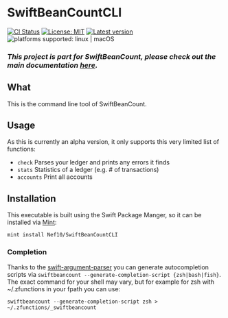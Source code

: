 # SwiftBeanCountCLI

[![CI Status](https://github.com/Nef10/SwiftBeanCountCLI/workflows/CI/badge.svg?event=push)](https://github.com/Nef10/SwiftBeanCountCLI/actions?query=workflow%3A%22CI%22) [![License: MIT](https://img.shields.io/github/license/Nef10/SwiftBeanCountCLI)](https://github.com/Nef10/SwiftBeanCountCLI/blob/main/LICENSE) [![Latest version](https://img.shields.io/github/v/release/Nef10/SwiftBeanCountCLI?label=SemVer&sort=semver)](https://github.com/Nef10/SwiftBeanCountCLI/releases) ![platforms supported: linux | macOS](https://img.shields.io/badge/platform-linux%20%7C%20macOS-blue)

### ***This project is part for SwiftBeanCount, please check out the main documentation [here](https://github.com/Nef10/SwiftBeanCount).***

## What

This is the command line tool of SwiftBeanCount.

## Usage

As this is currently an alpha version, it only supports this very limited list of functions:

* `check` Parses your ledger and prints any errors it finds
* `stats` Statistics of a ledger (e.g. # of transactions)
* `accounts` Print all accounts

## Installation

This executable is built using the Swift Package Manger, so it can be installed via [Mint](https://github.com/yonaskolb/Mint):

```
mint install Nef10/SwiftBeanCountCLI
```

### Completion

Thanks to the [swift-argument-parser](https://github.com/apple/swift-argument-parser) you can generate autocompletion scripts via `swiftbeancount --generate-completion-script {zsh|bash|fish}`. The exact command for your shell may vary, but for example for zsh with ~/.zfunctions in your fpath you can use:

```
swiftbeancount --generate-completion-script zsh > ~/.zfunctions/_swiftbeancount
```

